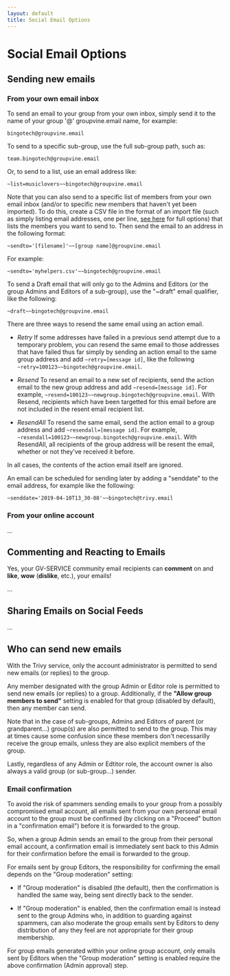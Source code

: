```yaml
---
layout: default
title: Social Email Options
---
```


# Social Email Options

## Sending new emails


### From your own email inbox

To send an email to your group from your own inbox, simply send it to
the name of your group '@' groupvine.email name, for example:

```
bingotech@groupvine.email
```

<div class="gv">

To send to a specific sub-group, use the full sub-group path, such as:

```
team.bingotech@groupvine.email
```

Or, to send to a list, use an email address like:

```
~list=musiclovers~~bingotech@groupvine.email
```

</div>

<div class="adv">

Note that you can also send to a specific list of members from your
own email inbox (and/or to specific new members that haven't yet been
imported). To do this, create a CSV file in the format of an import
file (such as simply listing email addresses, one per line,
[see here](../membership/importing?view=GV-SET-VIEW) for full options)
that lists the members you want to send to.
Then send the email to an address in the following format:

```
~sendto='[filename]'~~[group name]@groupvine.email
```

For example:

```
~sendto='myhelpers.csv'~~bingotech@groupvine.email
```

</div>


<div class="adv">

To send a Draft email that will only go to the Admins and Editors (or
the group Admins and Editors of a sub-group), use the "~draft" email
qualifier, like the following:

```
~draft~~bingotech@groupvine.email
```

</div>

<div class="adv">

There are three ways to resend the same email using an action email. 

- *Retry* If some addresses have failed in a previous send attempt due to a
  temporary problem, you can resend the same email to those addresses
  that have failed thus far simply by sending an action email to the same 
  group address and add ```~retry=[message id]```, like the following
  ```~retry=100123~~bingotech@groupvine.email```.  

- *Resend* To resend an email to a new set of recipients, send the
   action email to the new group address and add ```~resend=[message id]```.
   For example, ```~resend=100123~~newgroup.bingotech@groupvine.email```.
   With Resend, recipients which have been targetted for this email
   before are not included in the resent email recipient list.

- *ResendAll* To resend the same email, send the
   action email to a group address and add ```~resendall=[message id]```.
   For example, ```~resendall=100123~~newgroup.bingotech@groupvine.email```.
   With ResendAll, all recipients of the group address will be resent
   the email, whether or not they've received it before.

In all cases, the contents of the action email itself are ignored.

</div>

<div class="adv">

An email can be scheduled for sending later by adding a "senddate" to
the email address, for example like the following:

```
~senddate='2019-04-10T13_30-08'~~bingotech@trivy.email
```

</div>


### From your online account

...

## Commenting and Reacting to Emails

Yes, your GV-SERVICE community email recipients can **comment** on and **like**,
**wow** (**dislike**, etc.), your emails!

...

## Sharing Emails on Social Feeds

...

## Who can send new emails

<div class="trivy only">

  With the Trivy service, only the account administrator is permitted to send 
  new emails (or replies) to the group.

</div>

<div class="gv">

Any member designated with the group Admin or Editor role is permitted
to send new emails (or replies) to a group.  Additionally, if the
**"Allow group members to send"** setting is enabled for that group
(disabled by default), then any member can send.

</div>

<div class="adv">

Note that in the case of sub-groups, Admins and Editors of parent (or
grandparent...) group(s) are also permitted to send to the group.  This
may at times cause some confusion since these members don't
necessarilly receive the group emails, unless they are also explicit members
of the group.
     
</div>

<div class="support">

Lastly, regardless of any Admin or Edtitor role, the account owner is also always a valid
group (or sub-group...) sender.

</div>


### Email confirmation

To avoid the risk of spammers sending emails to your group from a
possibly compromised email account, all emails sent from your own
personal email account to the group must be confirmed (by clicking on
a "Proceed" button in a "confirmation email") before it is forwarded
to the group.

So, when a group Admin sends an email to the group from their personal
email account, a confirmation email is immediately sent back to this
Admin for their confirmation before the email is forwarded to the
group.

<div class="gv">

For emails sent by group Editors, the responsibility for confirming
the email depends on the "Group moderation" setting:

* If "Group moderation" is disabled (the default), then the confirmation 
  is handled the same way, being sent directly back to the sender.  

* If "Group moderation" is enabled, then the confirmation email is
  instead sent to the group Admins who, in addition to guarding
  against spammers, can also moderate the group emails sent by Editors
  to deny distribution of any they feel are not appropriate for their
  group membership.

For group emails generated within your online group account, only
emails sent by Editors when the "Group moderation" setting is enabled
require the above confirmation (Admin approval) step.

</div>


